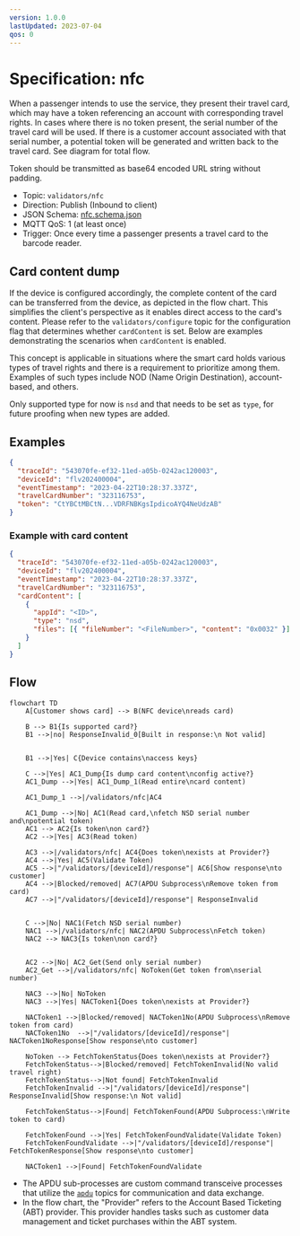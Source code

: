 ```yaml
---
version: 1.0.0
lastUpdated: 2023-07-04
qos: 0
---
```


# Specification: nfc

When a passenger intends to use the service, they present their travel card,
which may have a token referencing an account with corresponding travel rights.
In cases where there is no token present, the serial number of the travel card
will be used. If there is a customer account associated with that serial number,
a potential token will be generated and written back to the travel card. See
diagram for total flow.

Token should be transmitted as base64 encoded URL string without padding.

- Topic: `validators/nfc`
- Direction: Publish (Inbound to client)
- JSON Schema: [nfc.schema.json](./nfc.schema.json.json)
- MQTT QoS: 1 (at least once)
- Trigger: Once every time a passenger presents a travel card to the barcode
  reader.

## Card content dump

If the device is configured accordingly, the complete content of the card can be
transferred from the device, as depicted in the flow chart. This simplifies the
client's perspective as it enables direct access to the card's content. Please
refer to the `validators/configure` topic for the configuration flag that
determines whether `cardContent` is set. Below are examples demonstrating the
scenarios when `cardContent` is enabled.

This concept is applicable in situations where the smart card holds various
types of travel rights and there is a requirement to prioritize among them.
Examples of such types include NOD (Name Origin Destination), account-based, and
others.

Only supported type for now is `nsd` and that needs to be set as `type`, for
future proofing when new types are added.

## Examples

```json
{
  "traceId": "543070fe-ef32-11ed-a05b-0242ac120003",
  "deviceId": "flv202400004",
  "eventTimestamp": "2023-04-22T10:28:37.337Z",
  "travelCardNumber": "323116753",
  "token": "CtYBCtMBCtN...VDRFNBKgsIpdicoAYQ4NeUdzAB"
}
```

### Example with card content

```json
{
  "traceId": "543070fe-ef32-11ed-a05b-0242ac120003",
  "deviceId": "flv202400004",
  "eventTimestamp": "2023-04-22T10:28:37.337Z",
  "travelCardNumber": "323116753",
  "cardContent": [
    {
      "appId": "<ID>",
      "type": "nsd",
      "files": [{ "fileNumber": "<FileNumber>", "content": "0x0032" }]
    }
  ]
}
```

## Flow

```mermaid
flowchart TD
    A[Customer shows card] --> B(NFC device\nreads card)

    B --> B1{Is supported card?}
    B1 -->|no| ResponseInvalid_0[Built in response:\n Not valid]


    B1 -->|Yes| C{Device contains\naccess keys}

    C -->|Yes| AC1_Dump{Is dump card content\nconfig active?}
    AC1_Dump -->|Yes| AC1_Dump_1(Read entire\ncard content)

    AC1_Dump_1 -->|/validators/nfc|AC4

    AC1_Dump -->|No| AC1(Read card,\nfetch NSD serial number and\npotential token)
    AC1 --> AC2{Is token\non card?}
    AC2 -->|Yes| AC3(Read token)

    AC3 -->|/validators/nfc| AC4{Does token\nexists at Provider?}
    AC4 -->|Yes| AC5(Validate Token)
    AC5 -->|"/validators/[deviceId]/response"| AC6[Show response\nto customer]
    AC4 -->|Blocked/removed| AC7(APDU Subprocess\nRemove token from card)
    AC7 -->|"/validators/[deviceId]/response"| ResponseInvalid


    C -->|No| NAC1(Fetch NSD serial number)
    NAC1 -->|/validators/nfc| NAC2(APDU Subprocess\nFetch token)
    NAC2 --> NAC3{Is token\non card?}


    AC2 -->|No| AC2_Get(Send only serial number)
    AC2_Get -->|/validators/nfc| NoToken(Get token from\nserial number)

    NAC3 -->|No| NoToken
    NAC3 -->|Yes| NACToken1{Does token\nexists at Provider?}

    NACToken1 -->|Blocked/removed| NACToken1No(APDU Subprocess\nRemove token from card)
    NACToken1No  -->|"/validators/[deviceId]/response"| NACToken1NoResponse[Show response\nto customer]

    NoToken --> FetchTokenStatus{Does token\nexists at Provider?}
    FetchTokenStatus-->|Blocked/removed| FetchTokenInvalid(No valid travel right)
    FetchTokenStatus-->|Not found| FetchTokenInvalid
    FetchTokenInvalid -->|"/validators/[deviceId]/response"| ResponseInvalid[Show response:\n Not valid]

    FetchTokenStatus-->|Found| FetchTokenFound(APDU Subprocess:\nWrite token to card)

    FetchTokenFound -->|Yes| FetchTokenFoundValidate(Validate Token)
    FetchTokenFoundValidate -->|"/validators/[deviceId]/response"| FetchTokenResponse[Show response\nto customer]

    NACToken1 -->|Found| FetchTokenFoundValidate

```

- The APDU sub-processes are custom command transceive processes that utilize
  the [`apdu`](./apdu/) topics for communication and data exchange.
- In the flow chart, the "Provider" refers to the Account Based Ticketing (ABT)
  provider. This provider handles tasks such as customer data management and
  ticket purchases within the ABT system.

